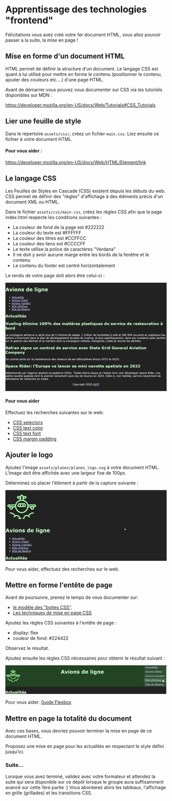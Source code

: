# Apprentissage des technologies "frontend"

Félicitations vous avez créé votre 1er document HTML, vous allez pouvoir passer a la suite, la mise en page !


## Mise en forme d'un document HTML

HTML permet de définir la structure d'un document.
Le langage CSS est quant à lui utilisé pour mettre en forme le contenu (positionner le contenu, ajouter des couleurs etc....) d'une page HTML.


Avant de démarrer vous pouvez vous documenter sur CSS via les tutoriels disponibles sur MDN :

https://developer.mozilla.org/en-US/docs/Web/Tutorials#CSS_Tutorials 



## Lier une feuille de style

Dans le répertoire `assets/css/`, créez un fichier `main.css`.
Liez ensuite ce fichier à votre document HTML.

#### Pour vous aider : 

https://developer.mozilla.org/en-US/docs/Web/HTML/Element/link 




## Le langage CSS

Les Feuilles de Styles en Cascade (CSS) existent depuis les débuts du web.
CSS permet de définir des "règles" d'affichage à des éléments précis d'un document XML ou HTML.

Dans le fichier `assets/css/main.css`, créez les règles CSS afin que la page index.html respecte les conditions suivantes :

- La couleur de fond de la page est #222222 
- La couleur du texte est #FFFFFF 
- La couleur des titres est #CCFFCC
- La couleur des liens est #CCCCFF
- Le texte utilise la police de caractères "Verdana"
- Il ne doit y avoir aucune marge entre les bords de la fenêtre et le contenu
- Le contenu du footer est centré horizontalement

Le rendu de votre page doit alors être celui-ci :

![CSS1](assets/examples/04_css_1.png)


#### Pour vous aider 

Effectuez les recherches suivantes sur le web: 
- [CSS selectors](https://www.google.fr/search?q=css+selectors)
- [CSS text color](https://www.google.fr/search?q=css+text+color)
- [CSS text font](https://www.google.fr/search?q=css+text-font)
- [CSS margin padding](https://www.google.fr/search?q=css+margin+padding)




## Ajouter le logo

Ajoutez l'image `assets/planes/planes_logo.svg` à votre document HTML. L'image doit être affichée avec une largeur fixe de 100px.

Déterminez où placer l'élément à partir de la capture suivante :

![CSS1](assets/examples/05_logo_1.png)

Pour vous aider, effectuez des recherches sur le web.




## Mettre en forme l'entête de page

Avant de poursuivre, prenez le temps de vous documenter sur: 
- [le modèle des "boites CSS"](https://www.pierre-giraud.com/html-css-apprendre-coder-cours/block-inline/).
- [Les techniques de mise en page CSS](https://developer.mozilla.org/fr/docs/Apprendre/CSS/CSS_layout/Introduction)


Ajoutez les règles CSS suivantes à l'entête de page :

- display: flex
- couleur de fond: #224422

Observez le résultat.


Ajoutez ensuite les règles CSS nécessaires pour obtenir le résultat suivant :

![HEADER1](assets/examples/06_header_1.png)


Pour vous aider: [Guide Flexbox](https://css-tricks.com/snippets/css/a-guide-to-flexbox/)



## Mettre en page la totalité du document

Avec ces bases, vous devriez pouvoir terminer la mise en page de ce document HTML.

Proposez une mise en page pour les actualités en respectant le style défini jusqu'ici.



### Suite...

Lorsque vous avez terminé, validez avec votre formateur et attendez la suite qui sera disponible sur ce dépôt lorsque le groupe aura suffisamment avancé sur cette 1ère partie :) Vous aborderez alors les tableaux, l'affichage en grille (grillades) et les transitions CSS.